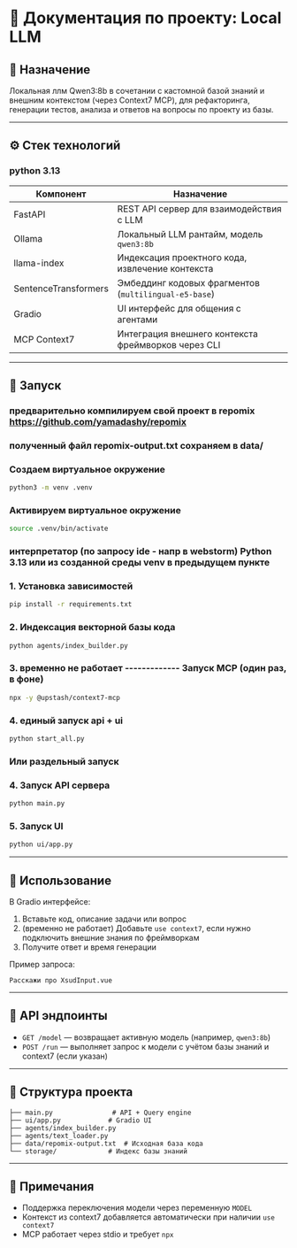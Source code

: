 # 📘 Документация по проекту: Local LLM 

## 🔧 Назначение

Локальная ллм Qwen3:8b в сочетании с кастомной базой знаний и внешним контекстом (через Context7 MCP), для рефакторинга, генерации тестов, анализа и ответов на вопросы по проекту из базы.

---

## ⚙️ Стек технологий

### python 3.13

| Компонент            | Назначение                                            |
| -------------------- | ----------------------------------------------------- |
| FastAPI              | REST API сервер для взаимодействия с LLM              |
| Ollama               | Локальный LLM рантайм, модель `qwen3:8b`              |
| llama-index          | Индексация проектного кода, извлечение контекста      |
| SentenceTransformers | Эмбеддинг кодовых фрагментов (`multilingual-e5-base`) |
| Gradio               | UI интерфейс для общения с агентами                   |
| MCP Context7         | Интеграция внешнего контекста фреймворков через CLI   |

---

## 🚀 Запуск

### предварительно компилируем свой проект в repomix https://github.com/yamadashy/repomix

### полученный файл repomix-output.txt сохраняем в data/

### Создаем виртуальное окружение
```bash 
python3 -m venv .venv
```

### Активируем виртуальное окружение

```bash 
source .venv/bin/activate
```

### интерпретатор (по запросу ide - напр в webstorm) Python 3.13 или из созданной среды venv в предыдущем пункте

### 1. Установка зависимостей

```bash
pip install -r requirements.txt
```

### 2. Индексация векторной базы кода

```bash
python agents/index_builder.py
```

### 3. временно не работает  ------------- Запуск MCP (один раз, в фоне)

```bash
npx -y @upstash/context7-mcp
```

### 4. единый запуск api + ui 
```bash
python start_all.py
```
### Или раздельный запуск

### 4. Запуск API сервера

```bash
python main.py
```

### 5. Запуск UI

```bash
python ui/app.py
```

---

## 🧠 Использование

В Gradio интерфейсе:

1. Вставьте код, описание задачи или вопрос
2. (временно не работает) Добавьте `use context7`, если нужно подключить внешние знания по фреймворкам
3. Получите ответ и время генерации

Пример запроса:

```
Расскажи про XsudInput.vue
```

---

## 📡 API эндпоинты

* `GET /model` — возвращает активную модель (например, `qwen3:8b`)
* `POST /run` — выполняет запрос к модели с учётом базы знаний и context7 (если указан)

---

## 📂 Структура проекта

```
├── main.py               # API + Query engine
├── ui/app.py            # Gradio UI
├── agents/index_builder.py
├── agents/text_loader.py
├── data/repomix-output.txt  # Исходная база кода
└── storage/             # Индекс базы знаний
```

---

## 📝 Примечания

* Поддержка переключения модели через переменную `MODEL`
* Контекст из context7 добавляется автоматически при наличии `use context7`
* MCP работает через stdio и требует `npx`
